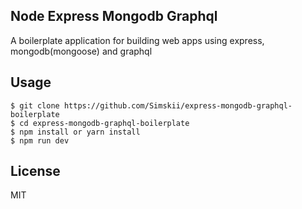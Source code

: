 ## Node Express Mongodb Graphql
A boilerplate application for building web apps using express, mongodb(mongoose) and graphql

## Usage
    $ git clone https://github.com/Simskii/express-mongodb-graphql-boilerplate
    $ cd express-mongodb-graphql-boilerplate
    $ npm install or yarn install
    $ npm run dev

## License

MIT
